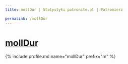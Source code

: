```yaml
---
title: mollDur | Statystyki patronite.pl | Patromierz

permalink: /mollDur
---
```


# [mollDur](https://patronite.pl/mollDur)

{% include profile.md name="mollDur" prefix="m" %}
